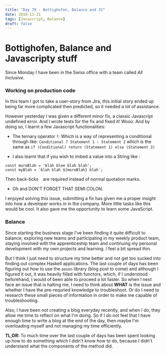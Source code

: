 ```yaml
---
title: "Day 79 - Bottighofen, Balance and JS"
date: 2018-11-21
tags: [Javascript, Balance]
draft: false
---
```


# Bottighofen, Balance and Javascripty stuff

Since Monday I have been in the Swiss office with a team called *All Inclusive*.  

### Working on production code

In this team I got to take a user-story from Jira, this initial story ended up being far more complicated then predicted, so it needed a lot of assistance.

However yesterday I was given a different minor fix, a classic Javascript undefined error. And I wrote tests for the fix and fixed it! Wooo. And by doing so, I learnt a few Javascript functionalities:

- The ternary operator `?`: Which is a way of representing a conditional through like:
`Conditional ? Statement 1 : Statement 2`
which is the same as `if (Conditional) return (Statement 1) else (Statement 2)`

- I also learnt that if you wish to imbed a value into a String like :
```
const moreBlah = 'blah blee blah blah';
const myBlah = `blah blah ${moreBlah} blah`;
```
Then back-ticks ` ` are required instead of normal quotation marks.

- Oh and DON'T FORGET THAT SEMI COLON.

I enjoyed solving this issue, submitting a fix has given me a proper insight into how a developer works in in the company. More little tasks like this would be cool. It also gave me the opportunity to learn some JavaScript.

### Balance

Since starting the business stage I've been finding it quite difficult to balance; exploring new teams and participating in my weekly product team, staying involved with the apprenticeship team and continuing my personal development with my own projects and learning. I feel a bit spread thin.

But I think I just need to structure my time better and not get too sucked into finding out complex Haskell applications. The last couple of days has been figuring out how to use the `aeson` library (blog post to come) and although I figured it out, it was heavily filled with functors, which, if I understood beforehand, I would of been able to proceed a lot faster. So when I next face an issue that is halting me, I need to think about **WHAT** is the issue and whether I have the pre-requried knowledge to troubleshoot. Or do I need to research these small pieces of information in order to make me capable of troubleshooting.

Also, I have been not creating a blog everyday recently, and when I do, they allow me time to reflect on what I'm doing. So if I do not feel that I have enough time to write a blog at the end of the day, then maybe I'm overloading myself and not managing my time efficiently.

**TL;DR:** To much time over the last couple of days has been spent looking up how to do something which I didn't know how to do, because I didn't understand what the components of the method did.
